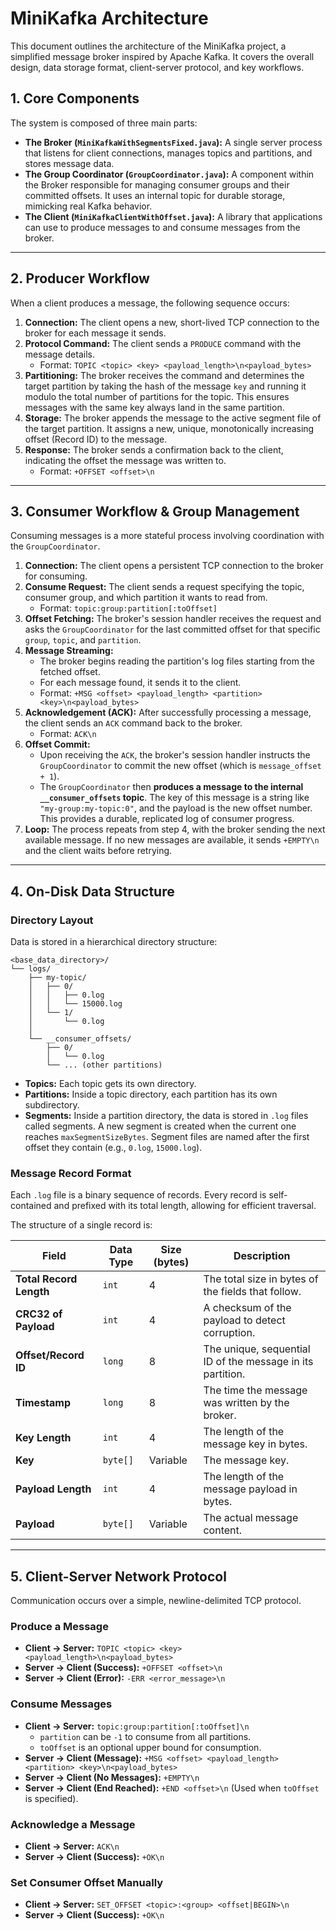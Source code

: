 # MiniKafka Architecture

This document outlines the architecture of the MiniKafka project, a simplified message broker inspired by Apache Kafka. It covers the overall design, data storage format, client-server protocol, and key workflows.

## 1. Core Components

The system is composed of three main parts:

- **The Broker (`MiniKafkaWithSegmentsFixed.java`):** A single server process that listens for client connections, manages topics and partitions, and stores message data.
- **The Group Coordinator (`GroupCoordinator.java`):** A component within the Broker responsible for managing consumer groups and their committed offsets. It uses an internal topic for durable storage, mimicking real Kafka behavior.
- **The Client (`MiniKafkaClientWithOffset.java`):** A library that applications can use to produce messages to and consume messages from the broker.

---

## 2. Producer Workflow

When a client produces a message, the following sequence occurs:

1.  **Connection:** The client opens a new, short-lived TCP connection to the broker for each message it sends.
2.  **Protocol Command:** The client sends a `PRODUCE` command with the message details.
    - Format: `TOPIC <topic> <key> <payload_length>\n<payload_bytes>`
3.  **Partitioning:** The broker receives the command and determines the target partition by taking the hash of the message `key` and running it modulo the total number of partitions for the topic. This ensures messages with the same key always land in the same partition.
4.  **Storage:** The broker appends the message to the active segment file of the target partition. It assigns a new, unique, monotonically increasing offset (Record ID) to the message.
5.  **Response:** The broker sends a confirmation back to the client, indicating the offset the message was written to.
    - Format: `+OFFSET <offset>\n`

---

## 3. Consumer Workflow & Group Management

Consuming messages is a more stateful process involving coordination with the `GroupCoordinator`.

1.  **Connection:** The client opens a persistent TCP connection to the broker for consuming.
2.  **Consume Request:** The client sends a request specifying the topic, consumer group, and which partition it wants to read from.
    - Format: `topic:group:partition[:toOffset]`
3.  **Offset Fetching:** The broker's session handler receives the request and asks the `GroupCoordinator` for the last committed offset for that specific `group`, `topic`, and `partition`.
4.  **Message Streaming:**
    - The broker begins reading the partition's log files starting from the fetched offset.
    - For each message found, it sends it to the client.
    - Format: `+MSG <offset> <payload_length> <partition> <key>\n<payload_bytes>`
5.  **Acknowledgement (ACK):** After successfully processing a message, the client sends an `ACK` command back to the broker.
    - Format: `ACK\n`
6.  **Offset Commit:**
    - Upon receiving the `ACK`, the broker's session handler instructs the `GroupCoordinator` to commit the new offset (which is `message_offset + 1`).
    - The `GroupCoordinator` then **produces a message to the internal `__consumer_offsets` topic**. The key of this message is a string like `"my-group:my-topic:0"`, and the payload is the new offset number. This provides a durable, replicated log of consumer progress.
7.  **Loop:** The process repeats from step 4, with the broker sending the next available message. If no new messages are available, it sends `+EMPTY\n` and the client waits before retrying.

---

## 4. On-Disk Data Structure

### Directory Layout

Data is stored in a hierarchical directory structure:

```
<base_data_directory>/
└── logs/
    ├── my-topic/
    │   ├── 0/
    │   │   ├── 0.log
    │   │   └── 15000.log
    │   └── 1/
    │       └── 0.log
    │
    └── __consumer_offsets/
        ├── 0/
        │   └── 0.log
        └── ... (other partitions)
```

- **Topics:** Each topic gets its own directory.
- **Partitions:** Inside a topic directory, each partition has its own subdirectory.
- **Segments:** Inside a partition directory, the data is stored in `.log` files called segments. A new segment is created when the current one reaches `maxSegmentSizeBytes`. Segment files are named after the first offset they contain (e.g., `0.log`, `15000.log`).

### Message Record Format

Each `.log` file is a binary sequence of records. Every record is self-contained and prefixed with its total length, allowing for efficient traversal.

The structure of a single record is:

| Field                   | Data Type | Size (bytes) | Description                                                |
| ----------------------- | --------- | ------------ | ---------------------------------------------------------- |
| **Total Record Length** | `int`     | 4            | The total size in bytes of the fields that follow.         |
| **CRC32 of Payload**    | `int`     | 4            | A checksum of the payload to detect corruption.            |
| **Offset/Record ID**    | `long`    | 8            | The unique, sequential ID of the message in its partition. |
| **Timestamp**           | `long`    | 8            | The time the message was written by the broker.            |
| **Key Length**          | `int`     | 4            | The length of the message key in bytes.                    |
| **Key**                 | `byte[]`  | Variable     | The message key.                                           |
| **Payload Length**      | `int`     | 4            | The length of the message payload in bytes.                |
| **Payload**             | `byte[]`  | Variable     | The actual message content.                                |

---

## 5. Client-Server Network Protocol

Communication occurs over a simple, newline-delimited TCP protocol.

### Produce a Message

- **Client -> Server:** `TOPIC <topic> <key> <payload_length>\n<payload_bytes>`
- **Server -> Client (Success):** `+OFFSET <offset>\n`
- **Server -> Client (Error):** `-ERR <error_message>\n`

### Consume Messages

- **Client -> Server:** `topic:group:partition[:toOffset]\n`
  - `partition` can be `-1` to consume from all partitions.
  - `toOffset` is an optional upper bound for consumption.
- **Server -> Client (Message):** `+MSG <offset> <payload_length> <partition> <key>\n<payload_bytes>`
- **Server -> Client (No Messages):** `+EMPTY\n`
- **Server -> Client (End Reached):** `+END <offset>\n` (Used when `toOffset` is specified).

### Acknowledge a Message

- **Client -> Server:** `ACK\n`
- **Server -> Client (Success):** `+OK\n`

### Set Consumer Offset Manually

- **Client -> Server:** `SET_OFFSET <topic>:<group> <offset|BEGIN>\n`
- **Server -> Client (Success):** `+OK\n`
